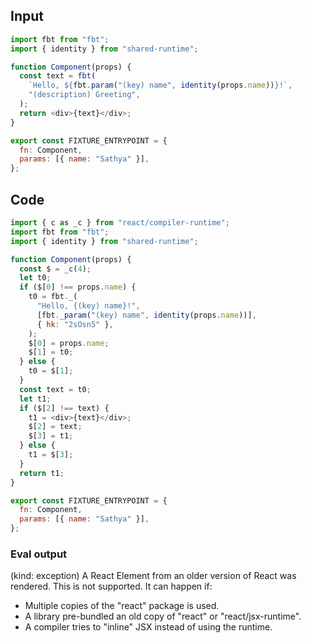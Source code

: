 
## Input

```javascript
import fbt from "fbt";
import { identity } from "shared-runtime";

function Component(props) {
  const text = fbt(
    `Hello, ${fbt.param("(key) name", identity(props.name))}!`,
    "(description) Greeting",
  );
  return <div>{text}</div>;
}

export const FIXTURE_ENTRYPOINT = {
  fn: Component,
  params: [{ name: "Sathya" }],
};

```

## Code

```javascript
import { c as _c } from "react/compiler-runtime";
import fbt from "fbt";
import { identity } from "shared-runtime";

function Component(props) {
  const $ = _c(4);
  let t0;
  if ($[0] !== props.name) {
    t0 = fbt._(
      "Hello, {(key) name}!",
      [fbt._param("(key) name", identity(props.name))],
      { hk: "2sOsn5" },
    );
    $[0] = props.name;
    $[1] = t0;
  } else {
    t0 = $[1];
  }
  const text = t0;
  let t1;
  if ($[2] !== text) {
    t1 = <div>{text}</div>;
    $[2] = text;
    $[3] = t1;
  } else {
    t1 = $[3];
  }
  return t1;
}

export const FIXTURE_ENTRYPOINT = {
  fn: Component,
  params: [{ name: "Sathya" }],
};

```
      
### Eval output
(kind: exception) A React Element from an older version of React was rendered. This is not supported. It can happen if:
- Multiple copies of the "react" package is used.
- A library pre-bundled an old copy of "react" or "react/jsx-runtime".
- A compiler tries to "inline" JSX instead of using the runtime.